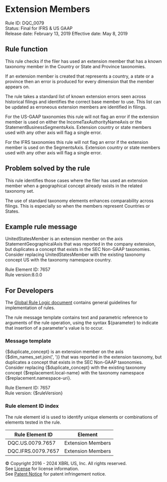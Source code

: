 # Extension Members
Rule ID: DQC_0079  
Status: Final for IFRS &amp; US GAAP  
Release date: February 13, 2019
Effective date: May 8, 2019   

## Rule function 
This rule checks if the filer has used an extension member that has a known taxonomy member in the Country or State and Province taxonomies.  

If an extension member is created that represents a country, a state or a province then an error is produced for every dimension that the member appears on.  

The rule takes a standard list of known extension errors seen across historical filings and identifies the correct base member to use. This list can be updated as erroneous extension members are identified in filings.  

For the US-GAAP taxonomies this rule will not flag an error if the extension member is used on either the IncomeTaxAuthorityNameAxis or the StatementBusinessSegmentsAxis. Extension country or state members used with any other axis will flag a single error.  

For the IFRS taxonomies this rule will not flag an error if the extension member is used on the SegmentsAxis. Extension country or state members used with any other axis will flag a single error.  

## Problem solved by the rule
This rule identifies those cases where the  filer has used an extension member when a geographical concept already exists in the related taxonomy set. 

The use of standard taxonomy elements enhances comparability across filings. This is especially so when the members represent Countries or States.  

## Example rule message
UnitedStatesMember is an extension member on the axis StatementGeographicalAxis that was reported in the company extension, but duplicates a concept that exists in the SEC Non-GAAP taxonomies. Consider replacing UnitedStatesMember with the existing taxonomy concept US with the taxonomy namespace country.  

Rule Element ID: 7657  
Rule version:8.0.0

## For Developers
The [Global Rule Logic document](https://github.com/DataQualityCommittee/dqc_us_rules/blob/master/docs/GlobalRuleLogic.md) contains general guidelines for implementation of rules.  

The rule message template contains text and parametric reference to arguments of the rule operation, using the syntax ${parameter} to indicate that insertion of a parameter's value is to occur.  

### Message template
{$duplicate_concept} is an extension member on the axis {$dim_names_set.join(', ')} that was reported in the extension taxonomy, but duplicates a concept that exists in the SEC Non-GAAP taxonomies. Consider replacing {$duplicate_concept} with the existing taxonomy concept {$replacement.local-name} with the taxonomy namespace {$replacement.namespace-uri}.  

Rule Element ID: 7657   
Rule version: {$ruleVersion}

### Rule element ID index 
The rule element id is used to identify unique elements or combinations of elements tested in the rule. 

|Rule Element ID|Element|
|--------|--------|
|DQC.US.0079.7657|Extension Members|
|DQC.IFRS.0079.7657|Extension Members|

© Copyright 2016 - 2024 XBRL US, Inc. All rights reserved.   
See [License](https://xbrl.us/dqc-license) for license information.  
See [Patent Notice](https://xbrl.us/dqc-patent) for patent infringement notice.  
